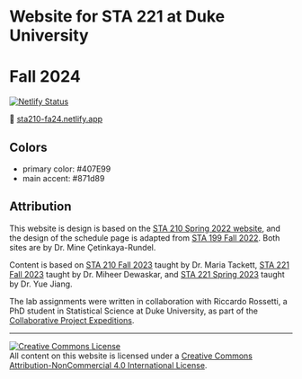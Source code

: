 # Website for STA 221 at Duke University

# Fall 2024

[![Netlify Status](https://api.netlify.com/api/v1/badges/96cad683-cf19-4c47-ba1c-00ea6c56c8ea/deploy-status)](https://app.netlify.com/sites/sta221-fa24/deploys)

:link: [sta210-fa24.netlify.app](https://sta210-fa24.netlify.app/)

## Colors

-   primary color: #407E99
-   main accent: #871d89

## Attribution

This website is design is based on the [STA 210 Spring 2022 website](https://sta210-s22.github.io/website/), and the design of the schedule page is adapted from [STA 199 Fall 2022](https://sta199-f22-1.github.io/). Both sites are by Dr. Mine Çetinkaya-Rundel.

Content is based on [STA 210 Fall 2023](https://sta210-fa21.netlify.app) taught by Dr. Maria Tackett, [STA 221 Fall 2023](https://www2.stat.duke.edu/courses/Fall23/sta211.01/course-schedule.html) taught by Dr. Miheer Dewaskar, and [STA 221 Spring 2023](https://www2.stat.duke.edu/courses/Spring23/sta211.01/) taught by Dr. Yue Jiang.

The lab assignments were written in collaboration with Riccardo Rossetti, a PhD student in Statistical Science at Duke University, as part of the [Collaborative Project Expeditions](https://bassconnections.duke.edu/get-involved/students/funding-opportunities/collaborative-project-expeditions/). 

<hr>

<a rel="license" href="http://creativecommons.org/licenses/by-nc/4.0/"><img src="https://i.creativecommons.org/l/by-nc/4.0/88x31.png" alt="Creative Commons License" style="border-width:0"/></a><br />All content on this website is licensed under a <a rel="license" href="http://creativecommons.org/licenses/by-nc/4.0/">Creative Commons Attribution-NonCommercial 4.0 International License</a>.

